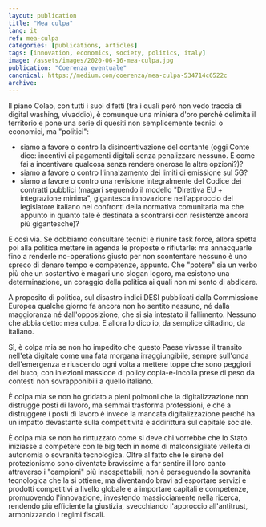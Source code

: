 ```yaml
---
layout: publication
title: "Mea culpa"
lang: it
ref: mea-culpa
categories: [publications, articles]
tags: [innovation, economics, society, politics, italy]
image: /assets/images/2020-06-16-mea-culpa.jpg
publication: "Coerenza eventuale"
canonical: https://medium.com/coerenza/mea-culpa-534714c6522c
archive:
---
```


Il piano Colao, con tutti i suoi difetti (tra i quali però non vedo traccia di digital washing, vivaddio), è comunque una miniera d'oro perché delimita il territorio e pone una serie di quesiti non semplicemente tecnici o economici, ma "politici":

-   siamo a favore o contro la disincentivazione del contante (oggi Conte dice: incentivi ai pagamenti digitali senza penalizzare nessuno. E come fai a incentivare qualcosa senza rendere onerose le altre opzioni?)?
-   siamo a favore o contro l'innalzamento dei limiti di emissione sul 5G?
-   siamo a favore o contro una revisione integralmente del Codice dei contratti pubblici (magari seguendo il modello "Direttiva EU + integrazione minima", gigantesca innovazione nell'approccio del legislatore italiano nei confronti della normativa comunitaria ma che appunto in quanto tale è destinata a scontrarsi con resistenze ancora più gigantesche)?

E così via. Se dobbiamo consultare tecnici e riunire task force, allora spetta poi alla politica mettere in agenda le proposte o rifiutarle: ma annacquarle fino a renderle no-operations giusto per non scontentare nessuno è uno spreco di denaro tempo e competenze, appunto. Che "potere" sia un verbo più che un sostantivo è magari uno slogan logoro, ma esistono una determinazione, un coraggio della politica ai quali non mi sento di abdicare.

A proposito di politica, sul disastro indici DESI pubblicati dalla Commissione Europea qualche giorno fa ancora non ho sentito nessuno, né dalla maggioranza né dall'opposizione, che si sia intestato il fallimento. Nessuno che abbia detto: mea culpa. E allora lo dico io, da semplice cittadino, da italiano.

Sì, è colpa mia se non ho impedito che questo Paese vivesse il transito nell'età digitale come una fata morgana irraggiungibile, sempre sull'onda dell'emergenza e riuscendo ogni volta a mettere toppe che sono peggiori del buco, con iniezioni massicce di policy copia-e-incolla prese di peso da contesti non sovrapponibili a quello italiano.

È colpa mia se non ho gridato a pieni polmoni che la digitalizzazione non distrugge posti di lavoro, ma semmai trasforma professioni, e che a distruggere i posti di lavoro è invece la mancata digitalizzazione perché ha un impatto devastante sulla competitività e addirittura sul capitale sociale.

È colpa mia se non ho rintuzzato come si deve chi vorrebbe che lo Stato iniziasse a competere con le big tech in nome di malconsigliate velleità di autonomia o sovranità tecnologica. Oltre al fatto che le sirene del protezionismo sono diventate bravissime a far sentire il loro canto attraverso i "campioni" più insospettabili, non è perseguendo la sovranità tecnologica che la si ottiene, ma diventando bravi ad esportare servizi e prodotti competitivi a livello globale e a importare capitali e competenze, promuovendo l'innovazione, investendo massicciamente nella ricerca, rendendo più efficiente la giustizia, svecchiando l'approccio all'antitrust, armonizzando i regimi fiscali.
